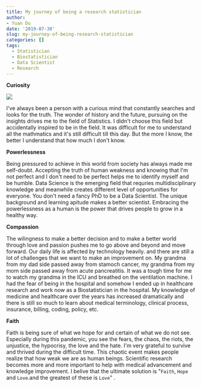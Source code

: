 ```yaml
---
title: My journey of being a research statistician
author: 
- Yuan Du
date: '2019-07-30'
slug: my-journey-of-being-research-statistician
categories: []
tags:
  - Statistician
  - Biostatistician
  - Data Scientist
  - Research
---
```


**Curiosity**

![](https://media.giphy.com/media/Maz1hoeGskARW/giphy.gif)

I've always been a person with a curious mind that constantly searches and looks for the truth. The wonder of history and the future, pursuing on the insights drives me to the field of Statistics. I didn't choose this field but accidentally inspired to be in the field. It was difficult for me to understand all the mathmatics and it's still difficult till this day. But the more I know, the better I understand that how much I don't know. 

**Powerlessness**

Being pressured to achieve in this world from society has always made me self-doubt. Accepting the truth of human weakness and knowing that I'm not perfect and I don't need to be perfect helps me to identify myself and be humble. Data Science is the emerging field that requries multidisciplinary knowledge and meanwhile creates different level of opportunities for everyone. You don't need a fancy PhD to be a Data Scientist. The unique background and learning apitude makes a better scientist. Embracing the powerlessness as a human is the power that drives people to grow in a healthy way.

**Compassion**

The wilingness to make a better decision and to make a better world through love and passion pushes me to go above and beyond and move forward. Our daily life is affected by technology heavily. and there are still a lot of challenges that we want to make an improvement on. My grandma from my dad side passed away from stamoch cancer, my grandma from my mom side passed away from acute pancreatitis. It was a tough time for me to watch my grandma in the ICU and breathed on the ventilation machine. I had the fear of being in the hospital and somehow I ended up in healthcare research and work now as a Biostatistician in the hospital. My knowledge of medicine and healthcare over the years has increased dramatically and there is still so much to learn about medical terminology, clinical process, insurance, billing, coding, policy, etc.

**Faith**

Faith is being sure of what we hope for and certain of what we do not see. Especially during this pandemic, you see the fears, the chaos, the riots, the unjustice, the hypocrisy, the love and the hate. I'm very grateful to survive and thrived during the difficult time. This chaotic event makes people realize that how weak we are as human beings. Scientific research becomes more and more important to help with medical advancement and knowledge improvement. I belive that the ultimate solution is "`Faith`, `Hope` and `Love`.and the greatest of these is `Love`" .


